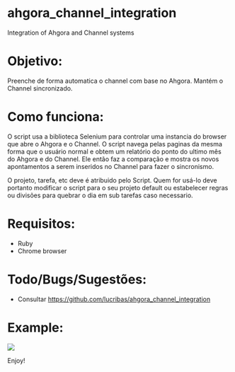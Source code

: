 # ahgora_channel_integration
Integration of Ahgora and Channel systems

# Objetivo:
Preenche de forma automatica o channel com base no Ahgora.
Mantém o Channel sincronizado.

# Como funciona:
O script usa a biblioteca Selenium para controlar uma instancia do browser que abre o Ahgora e o Channel. O script navega pelas paginas da mesma forma que o usuário normal e obtem um relatório do ponto do ultimo mês do Ahgora e do Channel. Ele então faz a comparação e mostra os novos apontamentos a serem inseridos no Channel para fazer o sincronismo.

O projeto, tarefa, etc deve é atribuido pelo Script. Quem for usá-lo deve portanto modificar o script para o seu projeto default ou estabelecer regras ou divisões para quebrar o dia em sub tarefas caso necessario.


# Requisitos:
- Ruby
- Chrome browser


# Todo/Bugs/Sugestões:
- Consultar https://github.com/lucribas/ahgora_channel_integration


# Example:

![](demo.gif)


Enjoy!
